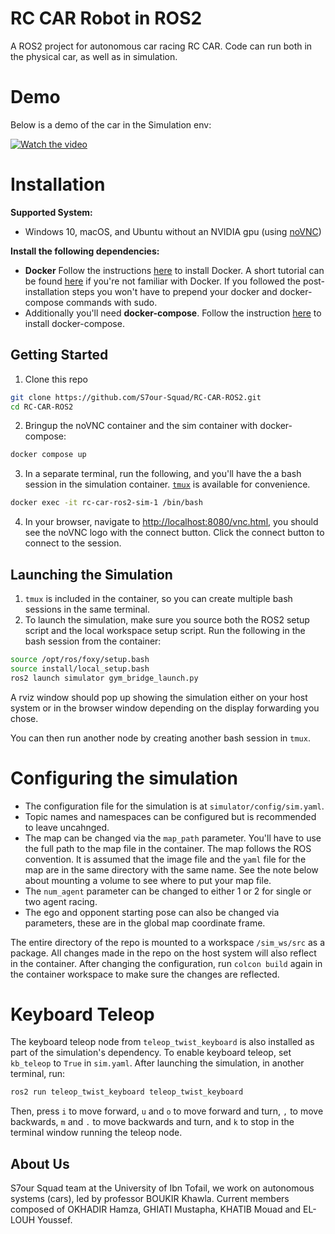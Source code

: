 # RC CAR Robot in ROS2

A ROS2 project for autonomous car racing RC CAR. Code can run both in the physical car, as well as in simulation.

# Demo

Below is a demo of the car in the Simulation env:

[![Watch the video](https://img.youtube.com/vi/2zpEKH0zm0g/maxresdefault.jpg)](https://youtu.be/2zpEKH0zm0g)

# Installation

**Supported System:**

- Windows 10, macOS, and Ubuntu without an NVIDIA gpu (using [noVNC](https://novnc.com/info.html))

**Install the following dependencies:**

- **Docker** Follow the instructions [here](https://docs.docker.com/install/linux/docker-ce/ubuntu/) to install Docker. A short tutorial can be found [here](https://docs.docker.com/get-started/) if you're not familiar with Docker. If you followed the post-installation steps you won't have to prepend your docker and docker-compose commands with sudo.
- Additionally you'll need **docker-compose**. Follow the instruction [here](https://docs.docker.com/compose/install/) to install docker-compose.

## Getting Started

1. Clone this repo

  ```bash
  git clone https://github.com/S7our-Squad/RC-CAR-ROS2.git
  cd RC-CAR-ROS2
  ```

2. Bringup the noVNC container and the sim container with docker-compose:

  ```bash
  docker compose up
  ```

3. In a separate terminal, run the following, and you'll have the a bash session in the simulation container. [`tmux`](https://hamvocke.com/blog/a-quick-and-easy-guide-to-tmux/) is available for convenience.

```bash
docker exec -it rc-car-ros2-sim-1 /bin/bash
```

4. In your browser, navigate to [http://localhost:8080/vnc.html](http://localhost:8080/vnc.html), you should see the noVNC logo with the connect button. Click the connect button to connect to the session.

## Launching the Simulation

1. `tmux` is included in the container, so you can create multiple bash sessions in the same terminal.
2. To launch the simulation, make sure you source both the ROS2 setup script and the local workspace setup script. Run the following in the bash session from the container:

```bash
source /opt/ros/foxy/setup.bash
source install/local_setup.bash
ros2 launch simulator gym_bridge_launch.py
```

A rviz window should pop up showing the simulation either on your host system or in the browser window depending on the display forwarding you chose.

You can then run another node by creating another bash session in `tmux`.

# Configuring the simulation

- The configuration file for the simulation is at `simulator/config/sim.yaml`.
- Topic names and namespaces can be configured but is recommended to leave uncahnged.
- The map can be changed via the `map_path` parameter. You'll have to use the full path to the map file in the container. The map follows the ROS convention. It is assumed that the image file and the `yaml` file for the map are in the same directory with the same name. See the note below about mounting a volume to see where to put your map file.
- The `num_agent` parameter can be changed to either 1 or 2 for single or two agent racing.
- The ego and opponent starting pose can also be changed via parameters, these are in the global map coordinate frame.

The entire directory of the repo is mounted to a workspace `/sim_ws/src` as a package. All changes made in the repo on the host system will also reflect in the container. After changing the configuration, run `colcon build` again in the container workspace to make sure the changes are reflected.

# Keyboard Teleop

The keyboard teleop node from `teleop_twist_keyboard` is also installed as part of the simulation's dependency. To enable keyboard teleop, set `kb_teleop` to `True` in `sim.yaml`. After launching the simulation, in another terminal, run:

```bash
ros2 run teleop_twist_keyboard teleop_twist_keyboard
```

Then, press `i` to move forward, `u` and `o` to move forward and turn, `,` to move backwards, `m` and `.` to move backwards and turn, and `k` to stop in the terminal window running the teleop node.

## About Us

S7our Squad team at the University of Ibn Tofail, we work on autonomous systems (cars), led by professor BOUKIR Khawla. Current members composed of OKHADIR Hamza, GHIATI Mustapha, KHATIB Mouad and EL-LOUH Youssef.
